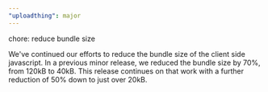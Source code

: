 ```yaml
---
"uploadthing": major
---
```


chore: reduce bundle size

We've continued our efforts to reduce the bundle size of the client side javascript. In a previous minor release, we reduced the bundle size by 70%, from 120kB to 40kB. This release continues on that work with a further reduction of 50% down to just over 20kB.